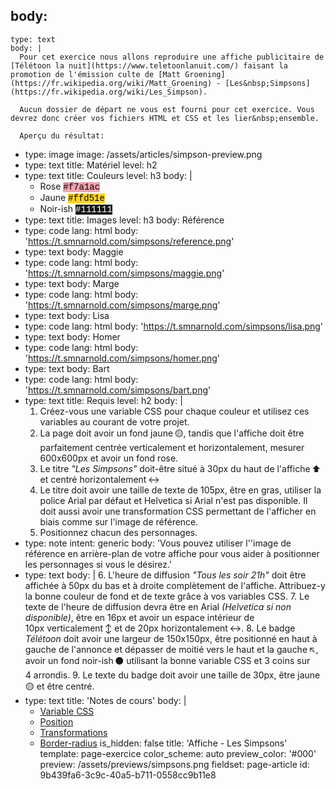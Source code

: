 body:
  -
    type: text
    body: |
      Pour cet exercice nous allons reproduire une affiche publicitaire de [Télétoon la nuit](https://www.teletoonlanuit.com/) faisant la promotion de l'émission culte de [Matt Groening](https://fr.wikipedia.org/wiki/Matt_Groening) - [Les&nbsp;Simpsons](https://fr.wikipedia.org/wiki/Les_Simpson).
      
      Aucun dossier de départ ne vous est fourni pour cet exercice. Vous devrez donc créer vos fichiers HTML et CSS et les lier&nbsp;ensemble.
      
      Aperçu du résultat:
  -
    type: image
    image: /assets/articles/simpson-preview.png
  -
    type: text
    title: Matériel
    level: h2
  -
    type: text
    title: Couleurs
    level: h3
    body: |
      - Rose <span style="background: #f7a1ac; color: #000; font-family: Courier;">#f7a1ac</span>
      - Jaune <span style="background: #ffd51e; color: #000; font-family: Courier;">#ffd51e</span>
      - Noir-ish <span style="background: #111111; color: #fff; font-family: Courier;">#111111</span>
  -
    type: text
    title: Images
    level: h3
    body: Référence
  -
    type: code
    lang: html
    body: 'https://t.smnarnold.com/simpsons/reference.png'
  -
    type: text
    body: Maggie
  -
    type: code
    lang: html
    body: 'https://t.smnarnold.com/simpsons/maggie.png'
  -
    type: text
    body: Marge
  -
    type: code
    lang: html
    body: 'https://t.smnarnold.com/simpsons/marge.png'
  -
    type: text
    body: Lisa
  -
    type: code
    lang: html
    body: 'https://t.smnarnold.com/simpsons/lisa.png'
  -
    type: text
    body: Homer
  -
    type: code
    lang: html
    body: 'https://t.smnarnold.com/simpsons/homer.png'
  -
    type: text
    body: Bart
  -
    type: code
    lang: html
    body: 'https://t.smnarnold.com/simpsons/bart.png'
  -
    type: text
    title: Requis
    level: h2
    body: |
      1. Créez-vous une variable CSS pour chaque couleur et utilisez ces variables au courant de votre&nbsp;projet.
      2. La page doit avoir un fond jaune&thinsp;🟡, tandis que l'affiche doit être parfaitement centrée verticalement et horizontalement, mesurer 600x600px et avoir un fond&nbsp;rose.
      3. Le titre _"Les Simpsons"_ doit-être situé à 30px du haut de l'affiche&thinsp;⬆️ et centré horizontalement&thinsp;↔️ 
      4. Le titre doit avoir une taille de texte de 105px, être en gras, utiliser la police Arial par défaut et Helvetica si Arial n'est pas disponible. Il doit aussi avoir une transformation CSS permettant de l'afficher en biais comme sur l'image de&nbsp;référence.
      5. Positionnez chacun des&nbsp;personnages.
  -
    type: note
    intent: generic
    body: 'Vous pouvez utiliser l''image de référence en arrière-plan de votre affiche pour vous aider à positionner les personnages si vous le&nbsp;désirez.'
  -
    type: text
    body: |
      6. L'heure de diffusion _"Tous les soir 21h"_ doit être affichée à 50px du bas et à droite complètement de l'affiche. Attribuez-y la bonne couleur de fond et de texte grâce à vos variables&nbsp;CSS. 
      7. Le texte de l'heure de diffusion devra être en Arial _(Helvetica si non disponible)_, être en 16px et avoir un espace intérieur de 10px&nbsp;verticalement&thinsp;↕️ et de 20px&nbsp;horizontalement&thinsp;↔️.
      8. Le badge _Télétoon_ doit avoir une largeur de 150x150px, être positionné en haut à gauche de l'annonce et dépasser de moitié vers le haut et la gauche&thinsp;↖️, avoir un fond noir-ish&thinsp;⚫️ utilisant la bonne variable CSS et 3 coins sur 4&nbsp;arrondis. 
      9. Le texte du badge doit avoir une taille de 30px, être jaune&thinsp;🟡 et être&nbsp;centré.
  -
    type: text
    title: 'Notes de cours'
    body: |
      - [Variable CSS](https://smnarnold.com/cours/css/variables)
      - [Position](https://smnarnold.com/cours/css/position)
      - [Transformations](https://smnarnold.com/cours/css/transformation)
      - [Border-radius](https://smnarnold.com/cours/css/border#border-radius)
is_hidden: false
title: 'Affiche - Les Simpsons'
template: page-exercice
color_scheme: auto
preview_color: '#000'
preview: /assets/previews/simpsons.png
fieldset: page-article
id: 9b439fa6-3c9c-40a5-b711-0558cc9b11e8
